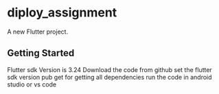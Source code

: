 # diploy_assignment

A new Flutter project.

## Getting Started

Flutter sdk Version is 3.24 
Download the code from github 
set the flutter sdk version 
pub get for getting all dependencies
run the code in android studio or vs code 
